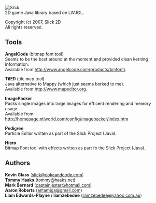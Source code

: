 ![Slick](http://slick.cokeandcode.com/images/logo.gif)  
2D game Java library based on LWJGL.

Copyright (c) 2007, Slick 2D  
All rights reserved.

Tools
-----
**AngelCode** (bitmap font tool)  
Seems to be the best around at the moment and provided clean kerning information.  
Available from http://www.angelcode.com/products/bmfont/.

**TilED** (tile map tool)  
Java alternative to Mappy (which just seems borked to me).  
Available from http://www.mapeditor.org.  

**ImagePacker**  
Packs single images into large images for efficent rendering and memory usage.  
Available from http://homepage.ntlworld.com/config/imagepacker/index.htm

**Pedigree**  
Particle Editor written as part of the Slick Project (Java).

**Hiero**  
Bitmap Font tool with effects written as part fo the Slick Project (Java).

Authors
-------
**Kevin Glass** (slick@cokeandcode.com)  
**Tommy Haaks** (tommy@haaks.net)  
**Mark Bernard** (captainjester@hotmail.com)  
**Aaron Roberts** (antamiga@gmail.com)  
**Liam Edwards-Playne / liamzebedee** (liamzebedee@yahoo.com.au)  
